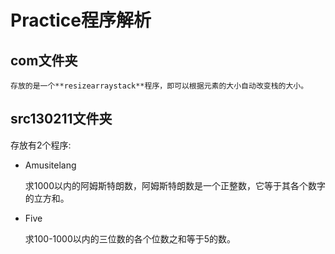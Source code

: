 # Practice程序解析

## com文件夹

    存放的是一个**resizearraystack**程序，即可以根据元素的大小自动改变栈的大小。

## src130211文件夹

存放有2个程序:

* Amusitelang

  求1000以内的阿姆斯特朗数，阿姆斯特朗数是一个正整数，它等于其各个数字的立方和。
* Five 

  求100-1000以内的三位数的各个位数之和等于5的数。

